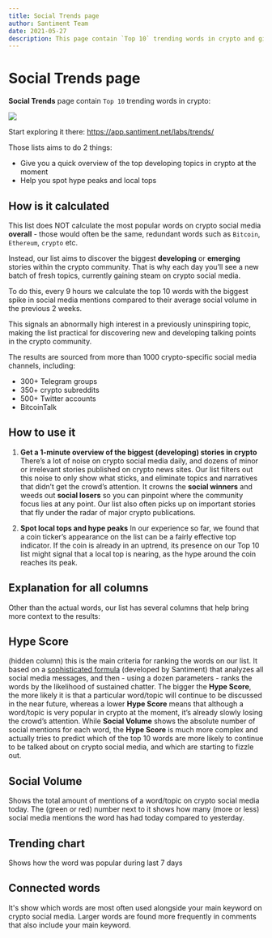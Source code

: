 ```yaml
---
title: Social Trends page
author: Santiment Team
date: 2021-05-27
description: This page contain `Top 10` trending words in crypto and give you a quick overview of the top developing topics in crypto at the moment
---
```

# Social Trends page

**Social Trends** page contain `Top 10` trending words in crypto:

![](https://user-images.githubusercontent.com/24521041/119869571-0f86f800-bf29-11eb-91dd-2e9e6c4c48d1.png)

Start exploring it there: https://app.santiment.net/labs/trends/

Those lists aims to do 2 things:

- Give you a quick overview of the top developing topics in crypto at the moment
- Help you spot hype peaks and local tops

## How is it calculated

This list does NOT calculate the most popular words on crypto social media **overall** - those would often be the same, redundant
words such as `Bitcoin`, `Ethereum`, `crypto` etc.

Instead, our list aims to discover the biggest **developing**
or **emerging** stories within the crypto community. That is
why each day you’ll see a new batch of fresh topics, currently gaining
steam on crypto social media.

To do this, every 9 hours we calculate the top 10 words with the
biggest spike in social media mentions compared to their average
social volume in the previous 2 weeks.

This signals an abnormally high interest in a previously uninspiring
topic, making the list practical for discovering new and developing
talking points in the crypto community.

The results are sourced from more than 1000 crypto-specific social
media channels, including:
- 300+ Telegram groups
- 350+ crypto subreddits
- 500+ Twitter accounts
- BitcoinTalk

## How to use it

1. **Get a 1-minute overview of the biggest (developing) stories in crypto**
There’s a lot of noise on crypto social media daily, and dozens of minor or irrelevant stories published on crypto news sites.
Our list filters out this noise to only show what sticks, and eliminate topics and narratives that didn’t get the crowd’s attention. It crowns the **social winners** and weeds out **social losers** so you can pinpoint where the community focus lies at any point.
Our list also often picks up on important stories that fly under the radar of major crypto publications.

2. **Spot local tops and hype peaks**
In our experience so far, we found that a coin ticker’s appearance on the list can be a fairly effective top indicator.
If the coin is already in an uptrend, its presence on our Top 10 list might signal that a local top is nearing, as the hype around the coin reaches its peak.

## Explanation for all columns

Other than the actual words, our list has several columns that help bring more context to the results:

## Hype Score

(hidden column) this is the main criteria for ranking the words on our list. It based on a [sophisticated formula](/metrics/emerging-trends/#hype-score) (developed by Santiment) that analyzes all social media messages, and then - using a dozen parameters - ranks the words by the likelihood of sustained chatter.
The bigger the **Hype Score**, the more likely it is that a particular word/topic will continue to be discussed in the near future, whereas a lower **Hype Score** means that although a word/topic is very popular in crypto at the moment, it’s already slowly losing the crowd’s attention.
While **Social Volume** shows the absolute number of social mentions for each word, the **Hype Score** is much more complex and actually tries to predict which of the top 10 words are more likely to continue to be talked about on crypto social media, and which are starting to fizzle out.

## Social Volume
Shows the total amount of mentions of a word/topic on crypto social media today. The (green or red) number next to it shows how many (more or less) social media mentions the word has had today compared to yesterday.
## Trending chart
Shows how the word was popular during last 7 days
## Connected words
It's show which words are most often used alongside your main keyword on crypto social media. Larger words are found more frequently in comments that also include your main keyword.
